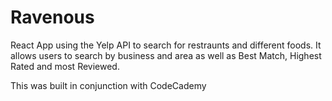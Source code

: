 # Ravenous
React App using the Yelp API to search for restraunts and different foods. It allows users to search by business and area as well as Best Match, Highest Rated and most Reviewed. 

This was built in conjunction with CodeCademy 
